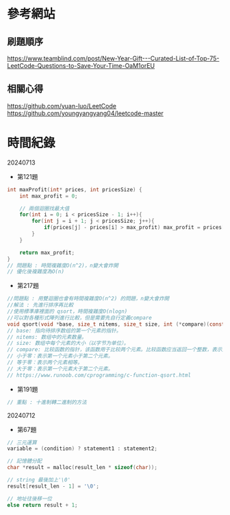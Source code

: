 # 參考網站  
## 刷題順序
https://www.teamblind.com/post/New-Year-Gift---Curated-List-of-Top-75-LeetCode-Questions-to-Save-Your-Time-OaM1orEU
## 相關心得
https://github.com/yuan-luo/LeetCode  
https://github.com/youngyangyang04/leetcode-master  



# 時間紀錄
20240713
- 第121題
```c
int maxProfit(int* prices, int pricesSize) {
    int max_profit = 0;

    // 兩個迴圈找最大值
    for(int i = 0; i < pricesSize - 1; i++){
        for(int j = i + 1; j < pricesSize; j++){
            if(prices[j] - prices[i] > max_profit) max_profit = prices[j] - prices[i];
        }
    }

    return max_profit;
}
// 問題點 : 時間複雜度O(n^2)，n變大會炸開
// 優化後複雜度為O(n)
```

- 第217題
```c
//問題點 : 用雙迴圈也會有時間複雜度O(n^2) 的問題，n變大會炸開
//解法 : 先進行排序再比較
//使用標準庫裡面的 qsort，時間複雜度O(nlogn)
//可以對各種形式陣列進行比較，但是需要先自行定義compare
void qsort(void *base, size_t nitems, size_t size, int (*compare)(const void *, const void*))
// base: 指向待排序数组的第一个元素的指针。
// nitems: 数组中的元素数量。
// size: 数组中每个元素的大小（以字节为单位）。
// compare: 比较函数的指针，该函数用于比较两个元素。比较函数应当返回一个整数，表示比较结果：
// 小于零：表示第一个元素小于第二个元素。
// 等于零：表示两个元素相等。
// 大于零：表示第一个元素大于第二个元素。
// https://www.runoob.com/cprogramming/c-function-qsort.html
```

- 第191題
```c
// 重點 : 十進制轉二進制的方法 
```


20240712  
- 第67題
```c
// 三元運算
variable = (condition) ? statement1 : statement2;

// 記憶體分配
char *result = malloc(result_len * sizeof(char));

// string 最後加上'\0'
result[result_len - 1] = '\0';

// 地址往後移一位
else return result + 1;
```


